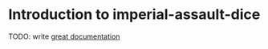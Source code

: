 # Introduction to imperial-assault-dice

TODO: write [great documentation](http://jacobian.org/writing/what-to-write/)

